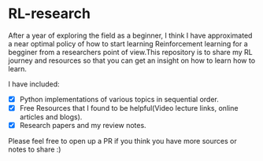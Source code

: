 # RL-research
After a year of exploring the field as a beginner, I think I have approximated a near optimal policy of how to start learning Reinforcement learning for a begginer from a researchers point of view.This repository is to share my RL journey and resources so that you can get an insight on how to learn how to learn.

I have included:

- [x] Python implementations of various topics in sequential order.
- [x] Free Resources that I found to be helpful(Video lecture links, online articles and blogs).
- [x] Research papers and my review notes.

Please feel free to open up a PR if you think you have more sources or notes to share :)

